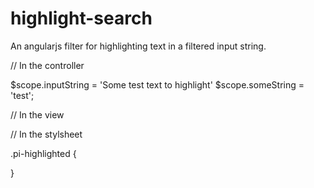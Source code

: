 # highlight-search
An angularjs filter for highlighting text in a filtered input string.

// In the controller

$scope.inputString = 'Some test text to highlight'
$scope.someString = 'test';

// In the view

 <span ng-bind-html="inputString | highlight: someString"></span>
 
 // In the stylsheet
 
 .pi-highlighted {
  
}
 


